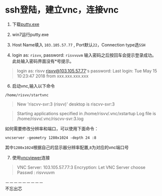 # ssh登陆，建立vnc，连接vnc

1. 下载[putty.exe](https://the.earth.li/~sgtatham/putty/latest/w64/putty.exe)

2. win7运行putty.exe

3. Host Name填入 `103.105.57.77` , Port默认`22`，Connection type选`SSH`

4. login as:  `risvv`, password: `risvvuvm` 
输入密码之后按回车会提示登录成功。此处输入密码界面没有*号提示。

> login as: risvv
> risvv@103.105.57.77's password:
> Last login: Tue May 15 10:23:47 2018 from xxx.xxx.xxx.xxx


6. 启动vnc,输入以下命令

```shell
/home/risvv/startvnc
```

> New 'riscvv-svr:3 (risvv)' desktop is riscvv-svr:3

> Starting applications specified in /home/risvv/.vnc/xstartup
> Log file is /home/risvv/.vnc/riscvv-svr:3.log


如何需要修改分辨率和端口，可以使用下面命令：
```shell
vncserver -geometry 1280x1024 -depth 24 :8
```
其中`1280x1024`根据自己的显示器分辨率配置,`8`为对应的vnc端口号


7. 使用[vncviewer](https://www.realvnc.com/en/connect/download/viewer/)连接

> VNC Server: 103.105.57.77:3
> Encryption: Let VNC Server choose
> Passwd : risvvuvm

－－－－－－－－－  
不忘出芯



